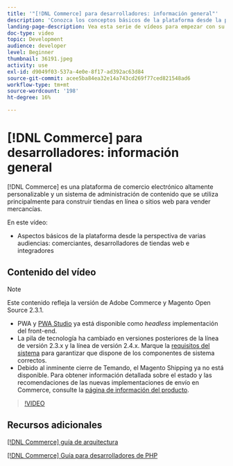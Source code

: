```yaml
---
title: '"[!DNL Commerce] para desarrolladores: información general"'
description: 'Conozca los conceptos básicos de la plataforma desde la perspectiva de varias audiencias: comerciantes, desarrolladores de tiendas web e integradores.'
landing-page-description: Vea esta serie de vídeos para empezar con su proyecto de desarrollo backend para Commerce.
doc-type: video
topic: Development
audience: developer
level: Beginner
thumbnail: 36191.jpeg
activity: use
exl-id: d9049f03-537a-4e0e-8f17-ad392ac63d84
source-git-commit: acee5ba84ea32e14a743cd269f77ced821548ad6
workflow-type: tm+mt
source-wordcount: '198'
ht-degree: 16%

---
```


# [!DNL Commerce] para desarrolladores: información general

[!DNL Commerce] es una plataforma de comercio electrónico altamente personalizable y un sistema de administración de contenido que se utiliza principalmente para construir tiendas en línea o sitios web para vender mercancías.

En este vídeo:

- Aspectos básicos de la plataforma desde la perspectiva de varias audiencias: comerciantes, desarrolladores de tiendas web e integradores

## Contenido del vídeo

>[!NOTE]
>
>Este contenido refleja la versión de Adobe Commerce y Magento Open Source 2.3.1.
>
>- PWA y [PWA Studio](http://pwastudio.io/) ya está disponible como _headless_ implementación del front-end.
>- La pila de tecnología ha cambiado en versiones posteriores de la línea de versión 2.3.x y la línea de versión 2.4.x. Marque la [requisitos del sistema](https://devdocs.magento.com/guides/v2.4/install-gde/system-requirements.html) para garantizar que dispone de los componentes de sistema correctos.
>- Debido al inminente cierre de Temando, el Magento Shipping ya no está disponible. Para obtener información detallada sobre el estado y las recomendaciones de las nuevas implementaciones de envío en Commerce, consulte la [página de información del producto](https://magento.com/shipping).



>[!VIDEO](https://video.tv.adobe.com/v/36191?quality=12&learn=on)

## Recursos adicionales

[[!DNL Commerce] guía de arquitectura](https://devdocs.magento.com/guides/v2.4/architecture/bk-architecture.html)

[[!DNL Commerce] Guía para desarrolladores de PHP](https://devdocs.magento.com/guides/v2.4/extension-dev-guide/bk-extension-dev-guide.html)
